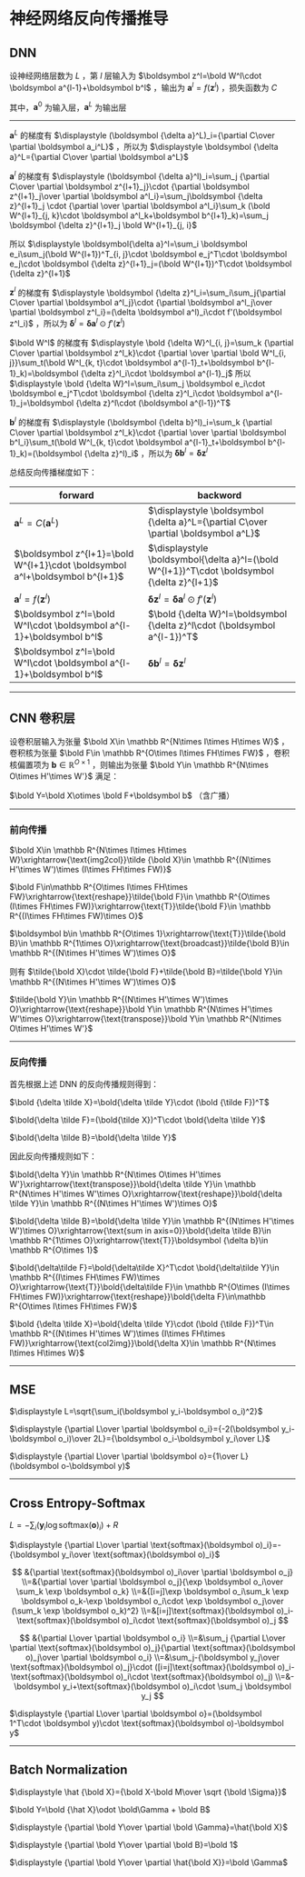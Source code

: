 # 神经网络反向传播推导

## DNN

设神经网络层数为 $L$ ，第 $l$ 层输入为 $\boldsymbol z^l=\bold W^l\cdot \boldsymbol a^{l-1}+\boldsymbol b^l$ ，输出为 $\boldsymbol a^l=f(\boldsymbol z^l)$ ，损失函数为 $C$

其中，$\boldsymbol a^0$ 为输入层，$\boldsymbol a^L$ 为输出层

---

$\boldsymbol a^L$ 的梯度有 $\displaystyle (\boldsymbol {\delta a}^L)_i={\partial C\over \partial \boldsymbol a_i^L}$ ，所以为 $\displaystyle \boldsymbol {\delta a}^L={\partial C\over \partial \boldsymbol a^L}$ 

$\boldsymbol a^l$ 的梯度有 $\displaystyle (\boldsymbol {\delta a}^l)_i=\sum_j {\partial C\over \partial \boldsymbol z^{l+1}_j}\cdot {\partial \boldsymbol z^{l+1}_j\over \partial \boldsymbol a^l_i}=\sum_j\boldsymbol {\delta z}^{l+1}_j \cdot {\partial \over \partial \boldsymbol a^l_i}\sum_k (\bold W^{l+1}_{j, k}\cdot \boldsymbol a^l_k+\boldsymbol b^{l+1}_k)=\sum_j \boldsymbol {\delta z}^{l+1}_j \bold W^{l+1}_{j, i}$ 

所以 $\displaystyle \boldsymbol{\delta a}^l=\sum_i \boldsymbol e_i\sum_j(\bold W^{l+1})^T_{i, j}\cdot \boldsymbol e_j^T\cdot \boldsymbol e_j\cdot \boldsymbol {\delta z}^{l+1}_j=(\bold W^{l+1})^T\cdot \boldsymbol {\delta z}^{l+1}$

$\boldsymbol z^l$ 的梯度有 $\displaystyle \boldsymbol {\delta z}^l_i=\sum_i\sum_j{\partial C\over \partial \boldsymbol a^l_j}\cdot {\partial \boldsymbol a^l_j\over \partial \boldsymbol z^l_i}=(\delta \boldsymbol a^l)_i\cdot f'(\boldsymbol z^l_i)$ ，所以为 $\boldsymbol \delta^l=\boldsymbol {\delta a}^l \odot f'(\boldsymbol z^l)$

$\bold W^l$ 的梯度有 $\displaystyle \bold {\delta W}^l_{i, j}=\sum_k {\partial C\over \partial \boldsymbol z^l_k}\cdot {\partial \over \partial \bold W^l_{i, j}}\sum_t(\bold W^l_{k, t}\cdot \boldsymbol a^{l-1}_t+\boldsymbol b^{l-1}_k)=\boldsymbol {\delta z}^l_i\cdot \boldsymbol a^{l-1}_j$ 
所以 $\displaystyle \bold {\delta W}^l=\sum_i\sum_j \boldsymbol e_i\cdot \boldsymbol e_j^T\cdot \boldsymbol {\delta z}^l_i\cdot \boldsymbol a^{l-1}_j=\boldsymbol {\delta z}^l\cdot (\boldsymbol a^{l-1})^T$ 

$\boldsymbol b^l$ 的梯度有 $\displaystyle (\boldsymbol {\delta b}^l)_i=\sum_k {\partial C\over \partial \boldsymbol z^l_k}\cdot {\partial \over \partial \boldsymbol b^l_i}\sum_t(\bold W^l_{k, t}\cdot \boldsymbol a^{l-1}_t+\boldsymbol b^{l-1}_k)=(\boldsymbol {\delta z}^l)_i$ ，所以为 $\boldsymbol {\delta b}^l=\boldsymbol {\delta z}^l$ 

总结反向传播梯度如下：

| forward                                                      | backword                                                     |
| ------------------------------------------------------------ | ------------------------------------------------------------ |
| $\boldsymbol a^L=C(\boldsymbol a^L)$                         | $\displaystyle \boldsymbol {\delta a}^L={\partial C\over \partial \boldsymbol a^L}$ |
| $\boldsymbol z^{l+1}=\bold W^{l+1}\cdot \boldsymbol a^l+\boldsymbol b^{l+1}$ | $\displaystyle \boldsymbol{\delta a}^l=(\bold W^{l+1})^T\cdot \boldsymbol {\delta z}^{l+1}$ |
| $\boldsymbol a^l=f(\boldsymbol z^l)$                         | $\boldsymbol {\delta z}^l=\boldsymbol {\delta a}^l \odot f'(\boldsymbol z^l)$ |
| $\boldsymbol z^l=\bold W^l\cdot \boldsymbol a^{l-1}+\boldsymbol b^l$ | $\bold {\delta W}^l=\boldsymbol {\delta z}^l\cdot (\boldsymbol a^{l-1})^T$ |
| $\boldsymbol z^l=\bold W^l\cdot \boldsymbol a^{l-1}+\boldsymbol b^l$ | $\boldsymbol {\delta b}^l=\boldsymbol {\delta z}^l$          |

---

## CNN 卷积层

设卷积层输入为张量 $\bold X\in \mathbb R^{N\times I\times H\times W}$ ，卷积核为张量 $\bold F\in \mathbb R^{O\times I\times FH\times FW}$ ，卷积核偏置项为 $\boldsymbol b\in \mathbb R^{O\times 1}$ ，则输出为张量 $\bold Y\in \mathbb R^{N\times O\times H'\times W'}$ 满足：

$\bold Y=\bold X\otimes \bold F+\boldsymbol b$ （含广播）

---

### 前向传播

$\bold X\in \mathbb R^{N\times I\times H\times W}\xrightarrow{\text{img2col}}\tilde {\bold X}\in \mathbb R^{(N\times H'\times W')\times (I\times FH\times FW)}$

$\bold F\in\mathbb R^{O\times I\times FH\times FW}\xrightarrow{\text{reshape}}\tilde{\bold F}\in \mathbb R^{O\times (I\times FH\times FW)}\xrightarrow{\text{T}}\tilde{\bold F}\in \mathbb R^{(I\times FH\times FW)\times O}$

$\boldsymbol b\in \mathbb R^{O\times 1}\xrightarrow{\text{T}}\tilde{\bold B}\in \mathbb R^{1\times O}\xrightarrow{\text{broadcast}}\tilde{\bold B}\in \mathbb R^{(N\times H'\times W')\times O}$

则有 $\tilde{\bold X}\cdot \tilde{\bold F}+\tilde{\bold B}=\tilde{\bold Y}\in \mathbb R^{(N\times H'\times W')\times O}$

$\tilde{\bold Y}\in \mathbb R^{(N\times H'\times W')\times O}\xrightarrow{\text{reshape}}\bold Y\in \mathbb R^{N\times H'\times W'\times O}\xrightarrow{\text{transpose}}\bold Y\in \mathbb R^{N\times O\times H'\times W'}$

---

### 反向传播

首先根据上述 DNN 的反向传播规则得到：

$\bold {\delta \tilde X}=\bold{\delta \tilde Y}\cdot (\bold {\tilde F})^T$

$\bold{\delta \tilde F}=(\bold{\tilde X})^T\cdot \bold{\delta \tilde Y}$

$\bold{\delta \tilde B}=\bold{\delta \tilde Y}$

因此反向传播规则如下：

$\bold{\delta Y}\in \mathbb R^{N\times O\times H'\times W'}\xrightarrow{\text{transpose}}\bold{\delta \tilde Y}\in \mathbb R^{N\times H'\times W'\times O}\xrightarrow{\text{reshape}}\bold{\delta \tilde Y}\in \mathbb R^{(N\times H'\times W')\times O}$

$\bold{\delta \tilde B}=\bold{\delta \tilde Y}\in \mathbb R^{(N\times H'\times W')\times O}\xrightarrow{\text{sum in axis=0}}\bold{\delta \tilde B}\in \mathbb R^{1\times O}\xrightarrow{\text{T}}\boldsymbol {\delta b}\in \mathbb R^{O\times 1}$

$\bold{\delta\tilde F}=\bold{\delta\tilde X}^T\cdot \bold{\delta\tilde Y}\in \mathbb R^{(I\times FH\times FW)\times O}\xrightarrow{\text{T}}\bold{\delta\tilde F}\in \mathbb R^{O\times (I\times FH\times FW)}\xrightarrow{\text{reshape}}\bold{\delta F}\in\mathbb R^{O\times I\times FH\times FW}$

$\bold {\delta \tilde X}=\bold{\delta \tilde Y}\cdot (\bold {\tilde F})^T\in \mathbb R^{(N\times H'\times W')\times (I\times FH\times FW)}\xrightarrow{\text{col2img}}\bold{\delta X}\in \mathbb R^{N\times I\times H\times W}$

---

## MSE

$\displaystyle L=\sqrt{\sum_i(\boldsymbol y_i-\boldsymbol o_i)^2}$

$\displaystyle {\partial L\over \partial \boldsymbol o_i}={-2(\boldsymbol y_i-\boldsymbol o_i)\over 2L}={\boldsymbol o_i-\boldsymbol y_i\over L}$

$\displaystyle {\partial L\over \partial \boldsymbol o}={1\over L}(\boldsymbol o-\boldsymbol y)$

---

## Cross Entropy-Softmax

$\displaystyle L=-\sum_i (\boldsymbol y_i\log \text{softmax}(\boldsymbol o)_i)+R$

$\displaystyle {\partial L\over \partial \text{softmax}(\boldsymbol o)_i}=-{\boldsymbol y_i\over \text{softmax}(\boldsymbol o)_i}$

$$
&{\partial \text{softmax}(\boldsymbol o)_i\over \partial \boldsymbol o_j}
\\=&{\partial \over \partial \boldsymbol o_j}{\exp \boldsymbol o_i\over \sum_k \exp \boldsymbol o_k}
\\=&{[i=j]\exp \boldsymbol o_i\sum_k \exp \boldsymbol o_k-\exp \boldsymbol o_i\cdot \exp \boldsymbol o_j\over (\sum_k \exp \boldsymbol o_k)^2}
\\=&[i=j]\text{softmax}(\boldsymbol o)_i-\text{softmax}(\boldsymbol o)_i\cdot \text{softmax}(\boldsymbol o)_j
$$

$$
&{\partial L\over \partial \boldsymbol o_i}
\\=&\sum_j {\partial L\over \partial \text{softmax}(\boldsymbol o)_j}{\partial \text{softmax}(\boldsymbol o)_j\over \partial \boldsymbol o_i}
\\=&\sum_j-{\boldsymbol y_j\over \text{softmax}(\boldsymbol o)_j}\cdot ([i=j]\text{softmax}(\boldsymbol o)_i-\text{softmax}(\boldsymbol o)_i\cdot \text{softmax}(\boldsymbol o)_j)
\\=&-\boldsymbol y_i+\text{softmax}(\boldsymbol o)_i\cdot \sum_j \boldsymbol y_j
$$

$\displaystyle {\partial L\over \partial \boldsymbol o}=(\boldsymbol 1^T\cdot \boldsymbol y)\cdot \text{softmax}(\boldsymbol o)-\boldsymbol y$

---

## Batch Normalization

$\displaystyle \hat {\bold X}={\bold X-\bold M\over \sqrt {\bold \Sigma}}$

$\bold Y=\bold {\hat X}\odot \bold\Gamma + \bold B$

$\displaystyle {\partial \bold Y\over \partial \bold \Gamma}=\hat{\bold X}$

$\displaystyle {\partial \bold Y\over \partial \bold B}=\bold 1$

$\displaystyle {\partial \bold Y\over \partial \hat{\bold X}}=\bold \Gamma$

